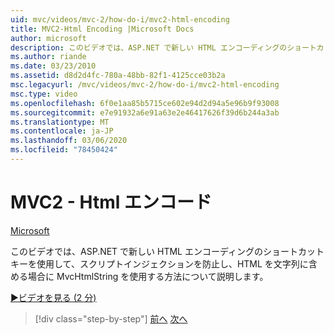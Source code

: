 ```yaml
---
uid: mvc/videos/mvc-2/how-do-i/mvc2-html-encoding
title: MVC2-Html Encoding |Microsoft Docs
author: microsoft
description: このビデオでは、ASP.NET で新しい HTML エンコーディングのショートカットキーを使用して、スクリプトインジェクションを防止し、MvcHtmlString when を使用する方法について説明します。
ms.author: riande
ms.date: 03/23/2010
ms.assetid: d8d2d4fc-780a-48bb-82f1-4125cce03b2a
msc.legacyurl: /mvc/videos/mvc-2/how-do-i/mvc2-html-encoding
msc.type: video
ms.openlocfilehash: 6f0e1aa85b5715ce602e94d2d94a5e96b9f93008
ms.sourcegitcommit: e7e91932a6e91a63e2e46417626f39d6b244a3ab
ms.translationtype: MT
ms.contentlocale: ja-JP
ms.lasthandoff: 03/06/2020
ms.locfileid: "78450424"
---
```

# <a name="mvc2---html-encoding"></a>MVC2 - Html エンコード

[Microsoft](https://github.com/microsoft)

このビデオでは、ASP.NET で新しい HTML エンコーディングのショートカットキーを使用して、スクリプトインジェクションを防止し、HTML を文字列に含める場合に MvcHtmlString を使用する方法について説明します。

[&#9654;ビデオを見る (2 分)](https://channel9.msdn.com/Blogs/ASP-NET-Site-Videos/mvc2-html-encoding)

> [!div class="step-by-step"]
> [前へ](how-do-i-use-httpverbs-attributes-in-an-mvc-application.md)
> [次へ](mvc2-stronglytyped-helpers.md)
